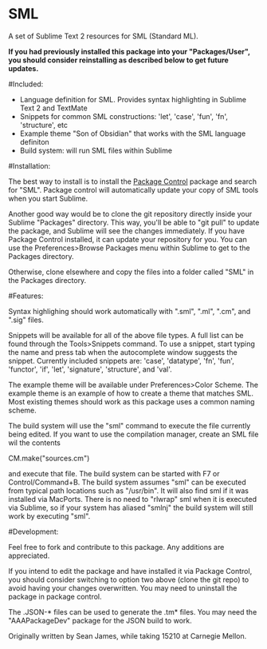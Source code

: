 SML
=======================

A set of Sublime Text 2 resources for SML (Standard ML). 

**If you had previously installed this package into your "Packages/User", you 
should consider reinstalling as described below to get future updates.**

#Included:

- Language definition for SML. Provides syntax highlighting in Sublime Text 2 
  and TextMate
- Snippets for common SML constructions: 'let', 'case', 'fun', 'fn', 
  'structure', etc
- Example theme "Son of Obsidian" that works with the SML language definiton
- Build system: will run SML files within Sublime

#Installation:

The best way to install is to install the 
[Package Control](http://wbond.net/sublime_packages/package_control)
package and search for "SML". Package control will automatically update 
your copy of SML tools when you start Sublime.

Another good way would be to clone the git repository directly inside your
Sublime "Packages" directory. This way, you'll be able to "git pull" to update 
the package, and Sublime will see the changes immediately. If you have Package 
Control installed, it can update your repository for you. You can use the 
Preferences>Browse Packages menu within Sublime to get to the Packages 
directory.

Otherwise, clone elsewhere and copy the files into a folder called "SML" in the 
Packages directory.

#Features:

Syntax highlighing should work automatically with ".sml", ".ml", ".cm", and 
".sig" files.

Snippets will be available for all of the above file types. A full list can be 
found through the Tools>Snippets command. To use a snippet, start typing the 
name and press tab when the autocomplete window suggests the snippet. Currently 
included snippets are: 'case', 'datatype', 'fn', 'fun', 'functor', 'if', 'let', 
'signature', 'structure', and 'val'.

The example theme will be available under Preferences>Color Scheme. The example 
theme is an example of how to create a theme that matches SML. Most existing 
themes should work as this package uses a common naming scheme.

The build system will use the "sml" command to execute the file currently being
edited. If you want to use the compilation manager, create an SML file wil the 
contents

  CM.make("sources.cm")

and execute that file. The build system can be started with F7 or 
Control/Command+B. The build system assumes "sml" can be executed from typical 
path locations such as "/usr/bin". It will also find sml if it was installed 
via MacPorts. There is no need to "rlwrap" sml when it is executed via Sublime,
so if your system has aliased "smlnj" the build system will still work by 
executing "sml".

#Development:

Feel free to fork and contribute to this package. Any additions are 
appreciated.

If you intend to edit the package and have installed it via Package Control, 
you should consider switching to option two above (clone the git repo) to avoid 
having your changes overwritten. You may need to uninstall the package in 
package control.

The .JSON-* files can be used to generate the .tm* files. You may need the 
"AAAPackageDev" package for the JSON build to work.

Originally written by Sean James, while taking 15210 at Carnegie Mellon.

